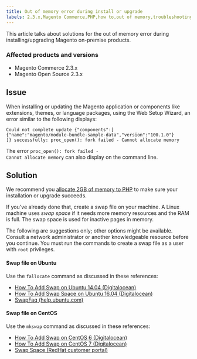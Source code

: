 ```yaml
---
title: Out of memory error during install or upgrade
labels: 2.3.x,Magento Commerce,PHP,how to,out of memory,troubleshooting,web setup wizard
---
```


This article talks about solutions for the out of memory error during installing/upgrading Magento on-premise products. 

### Affected products and versions

* Magento Commerce 2.3.x
* Magento Open Source 2.3.x

## Issue

When installing or updating the Magento application or components like extensions, themes, or language packages, using the Web Setup Wizard, an error similar to the following displays:

<pre><code class="language-bash">Could not complete update {"components":[
{"name":"magento/module-bundle-sample-data","version":"100.1.0"}
]} successfully: proc_open(): fork failed - Cannot allocate memory</code></pre>

The error <code class="language-bash">proc\_open(): fork failed - Cannot allocate memory</code> can also display on the command line.

## Solution

We recommend you [allocate 2GB of memory to PHP](https://devdocs.magento.com/guides/v2.3/install-gde/prereq/php-settings.html) to make sure your installation or upgrade succeeds.

If you've already done that, create a swap file on your machine. A Linux machine uses _swap space_ if it needs more memory resources and the RAM is full. The swap space is used for inactive pages in memory.

The following are suggestions only; other options might be available. Consult a network administrator or another knowledgeable resource before you continue. You must run the commands to create a swap file as a user with `` root `` privileges.

#### Swap file on Ubuntu

Use the `` fallocate `` command as discussed in these references:

* [How To Add Swap on Ubuntu 14.04 (Digitalocean)](https://www.digitalocean.com/community/tutorials/how-to-add-swap-on-ubuntu-14-04)
* [How To Add Swap Space on Ubuntu 16.04 (Digitalocean)](https://www.digitalocean.com/community/tutorials/how-to-add-swap-space-on-ubuntu-16-04)
* [SwapFaq (help.ubuntu.com)](https://help.ubuntu.com/community/SwapFaq)

#### Swap file on CentOS

Use the `` mkswap `` command as discussed in these references:

* [How To Add Swap on CentOS 6 (Digitalocean)](https://www.digitalocean.com/community/tutorials/how-to-add-swap-on-centos-6)
* [How To Add Swap on CentOS 7 (Digitalocean)](https://www.digitalocean.com/community/tutorials/how-to-add-swap-on-centos-7)
* [Swap Space (RedHat customer portal)](https://access.redhat.com/documentation/en-US/Red_Hat_Enterprise_Linux/6/html/Storage_Administration_Guide/ch-swapspace.html)